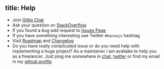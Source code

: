 title: Help
---

* Join [Gittip Chat](https://gitter.im/konvajs/konva)
* Ask your question on [StackOverflow](http://stackoverflow.com/questions/tagged/konvajs)
* If you found a bug add request to [Issues Page](https://github.com/konvajs/konva/issues)
* If you have something interesting use Twitter `#konvajs` hashtag
* Visit [Roadmap](https://github.com/konvajs/konva/wiki) and [Changelog](https://github.com/konvajs/konva/blob/master/CHANGELOG.md)
* Do you have really complicated issue or do you need help with implementing a huge project? As a maintainer I am availabe to help you as a freelancer. Just ping me somewhere in [chat](https://gitter.im/konvajs/konva), [twitter](https://twitter.com/lavrton) or find my email in my [github profile](https://github.com/lavrton).